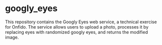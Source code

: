 # googly_eyes
This repository contains the Googly Eyes web service, a technical exercise for Onfido. The service allows users to upload a photo, processes it by replacing eyes with randomized googly eyes, and returns the modified image.
